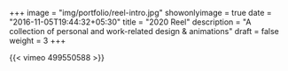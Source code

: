 +++
image = "img/portfolio/reel-intro.jpg"
showonlyimage = true
date = "2016-11-05T19:44:32+05:30"
title = "2020 Reel"
description = "A collection of personal and work-related design & animations"
draft = false
weight = 3
+++

{{< vimeo 499550588 >}}